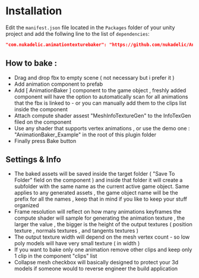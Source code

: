 # Installation 

Edit the `manifest.json` file located in the `Packages` folder of your unity project and
add the follwing line to the list of `dependencies`:
```json
"com.nukadelic.animationtexturebaker": "https://github.com/nukadelic/AnimationTextureBaker.git"
```

## How to bake :
* Drag and drop fbx to empty scene ( not necessary but i prefer it )
* Add animation component to prefab
* Add [ AnimationBaker ] component to the game object , freshly added component will have the option to automatically scan for all animations that the fbx is linked to  - or you can manually add them to the clips list inside the component
* Attach compute shader assest "MeshInfoTextureGen"  to the InfoTexGen filed on the component
* Use any shader that supports vertex animations , or use the demo one : "AnimationBaker_Example" in the root of this plugin folder
* Finally press Bake button 

## Settings & Info 
* The baked assets will be saved inside the target folder ( "Save To Folder" field on the component ) and inside that folder it will create a subfolder with the same name as the current active game object. Same applies to any generated assets , the game object name will be the prefix for all the names , keep that in mind if you like to keep your stuff organized
* Frame resolution will reflect on how many animations keyframes the compute shader will sample for generating the animation texture , the larger the value , the bigger is the height of the output textures ( position texture , normals textures , and tangents textures )
* The output texture width will depend on the mesh vertex count - so low poly models will have very small texture ( in width )
* If you want to bake only one animation remove other clips and keep only 1 clip in the component "clips" list
* Collapse mesh checkbox will basically designed to protect your 3d models if someone would to reverse engineer the build application
    